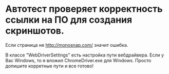 # Автотест проверяет корректность ссылки на ПО для создания скриншотов.
Если страница не http://monosnap.com/ значит ошибка.

В классе "WebDriverSettings" есть настройка пути вебдрайвера. Если у Вас Windows, то я вложил ChromeDriver.exe для Windows.
Просто допишите корретные пути и все готово!

